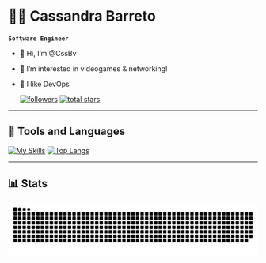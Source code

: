 # 🦌✨ Cassandra Barreto

**`Software Engineer`**

- 👋 Hi, I’m @CssBv
- 👀 I’m interested in videogames & networking!
- 💞️ I like DevOps


   <p align="left">
      <a href="https://github.com/css-bv?tab=followers">
         <img alt="followers" title="Follow me on Github" src="https://custom-icon-badges.demolab.com/github/followers/css-bv?color=236ad3&labelColor=1155ba&style=for-the-badge&logo=person-add&label=Follow&logoColor=white"/></a>
      <a href="https://github.com/CssBv?tab=repositories&sort=stargazers">
         <img alt="total stars" title="Total stars on GitHub" src="https://custom-icon-badges.demolab.com/github/stars/CssBv?color=55960c&style=for-the-badge&labelColor=488207&logo=star"/></a>
   </p>


---

## 🧰 Tools and Languages 

[![My Skills](https://skillicons.dev/icons?i=python,cs,postman,terraform,bash,django,docker,mongodb,postgres,rabbitmq,redhat,regex,unity,git,gitlab,grafana,github,ansible,flask,linux,vscode,discord,stackoverflow,figma,ps,apple,&perline=8)](https://skillicons.dev) [![Top Langs](https://github-readme-stats.vercel.app/api/top-langs/?username=css-bv&layout=compact&theme=github_dark&hide_border=true)](https://github.com/anuraghazra/github-readme-stats) 

---

## 📊 Stats

![Snake ](https://github.com/Platane/snk/blob/output/github-contribution-grid-snake-dark.svg)


<!---
CssBv/CssBv is a ✨ special ✨ repository because its `README.md` (this file) appears on your GitHub profile.
You can click the Preview link to take a look at your changes.
--->
